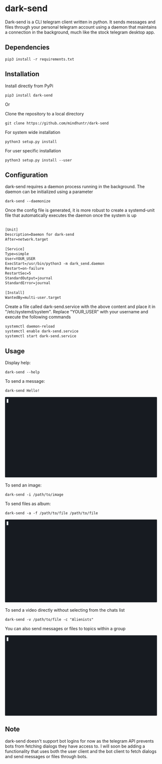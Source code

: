 # dark-send 

Dark-send is a CLI telegram client written in python. It sends messages and files through your personal telegram account using a daemon that maintains a connection in the background, much like the stock telegram desktop app.

## Dependencies 

``` shell 
pip3 install -r requirements.txt 
``` 

## Installation 

Install directly from PyPi
```shell 
pip3 install dark-send 
```

Or 

Clone the repository to a local directory
``` shell
git clone https://github.com/mindhuntr/dark-send 
```

For system wide installation 
```shell
python3 setup.py install
```

For user specific installation 
```shell
python3 setup.py install --user 
```


## Configuration

dark-send requires a daemon process running in the background. The daemon can be initialized using a parameter 

```shell
dark-send --daemonize
```

Once the config file is generated, it is more robust to create a systemd-unit file that automatically executes the daemon once the system is up 

```

[Unit]
Description=Daemon for dark-send
After=network.target

[Service]
Type=simple
User=YOUR_USER
ExecStart=/usr/bin/python3 -m dark_send.daemon
Restart=on-failure
RestartSec=5
StandardOutput=journal
StandardError=journal

[Install]
WantedBy=multi-user.target
```

Create a file called dark-send.service with the above content and place it in "/etc/systemd/system". Replace "YOUR_USER" with your username and execute the following commands

```shell
systemctl daemon-reload 
systemctl enable dark-send.service
systemctl start dark-send.service
```


## Usage 

Display help: 
``` shell 
dark-send --help 

``` 
To send a message:
``` shell
dark-send Hello!
``` 

![Demo](https://raw.githubusercontent.com/mindhuntr/dark-send/refs/heads/master/demos/send.gif)

To send an image: 
``` shell 
dark-send -i /path/to/image 

``` 
To send files as album: 
``` shell 
dark-send -a -f /path/to/file /path/to/file 
``` 

![Demo](https://raw.githubusercontent.com/mindhuntr/dark-send/refs/heads/master/demos/send_file.gif)

To send a video directly without selecting from the chats list
``` shell 
dark-send -v /path/to/file -c "Alienists" 
```
You can also send messages or files to topics within a group 

![Demo](https://raw.githubusercontent.com/mindhuntr/dark-send/refs/heads/master/demos/send_topic.gif)

## Note 

dark-send doesn't support bot logins for now as the telegram API prevents bots from fetching dialogs they have access to. I will soon be adding a functionality that uses both the user client and the bot client to fetch dialogs and send messages or files through bots.
